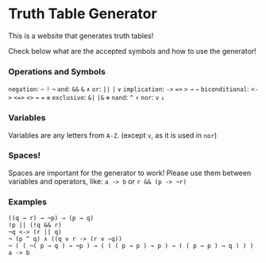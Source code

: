# Truth Table Generator
This is a website that generates truth tables!

Check below what are the accepted symbols and how to use the generator!

### Operations and Symbols
`negation`: `~`  `!`  `¬`
`and`: `&&`  `&`  `∧`
`or`: `||`  `|`  `∨`
`implication`: `->`  `=>`  `>`  `→`  `⇒`
`biconditional`: `<->`  `<=>`  `<>`  `↔`  `=`  `≡`
`exclusive`: `&|`  `|&`  `⊕`
`nand`: `^`  `↑`
`nor`: `v`  `↓`

### Variables
Variables are any letters from `A-Z`. (except `v`, as it is used in `nor`)

### Spaces!
Spaces are important for the generator to work!
Please use them between variables and operators, like:
`a -> b` or `r && (p -> ¬r)`

### Examples
```
((q → r) → ¬p) → (p → q)
!p || (!q && r)
¬q <-> (r || q)
¬ (p ^ q) ∧ ((q ∨ r -> (r ∨ ~q))
¬ ( ( ¬( p → q ) → ¬p ) → ( ( ( p → p ) → p ) → ( ( p → p ) → q ) ) )
a -> b
```